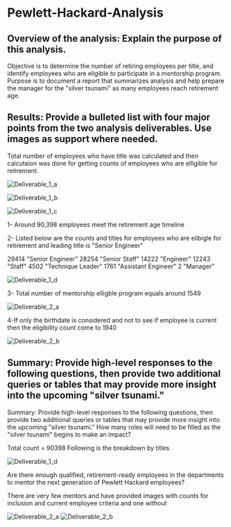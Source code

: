 # Pewlett-Hackard-Analysis
 ## Overview of the analysis: Explain the purpose of this analysis.
 Objective is to determine the number of retiring employees per title, and identify employees who are eligible to participate in a mentorship program. Purpose is to document a report that summarizes analysis and help prepare the manager for the "silver tsunami" as many employees reach retirement age.

 ## Results: Provide a bulleted list with four major points from the two analysis deliverables. Use images as support where needed.

Total number of employees who have title was calculated and then calcutaion was done for getting counts of employees who are elligible for retirement.

![Deliverable_1_a](Pewlett-Hackard-Analysis/Deliverable_1_a.png)

![Deliverable_1_b](Pewlett-Hackard-Analysis/Deliverable_1_b.png)
 
 ![Deliverable_1_c](Pewlett-Hackard-Analysis/Deliverable_1_b.png)

1- Around 90,398 employees meet the retirement age timeline

2- Listed below are the counts and titles for employees who are elibigle for retirement and leading title is "Senior Engineer"

29414	"Senior Engineer"
28254	"Senior Staff"
14222	"Engineer"
12243	"Staff"
4502	"Technique Leader"
1761	"Assistant Engineer"
2	    "Manager"

 ![Deliverable_1_d](Pewlett-Hackard-Analysis/Deliverable_1_d.PNG)

3- Total number of mentorship elligble program equals around 1549

 ![Deliverable_2_a](Pewlett-Hackard-Analysis/Deliverable_2_a.PNG)

4-If only the birthdate is considered and not to see if employee is current then the eligibility count come to 1940


![Deliverable_2_b](Pewlett-Hackard-Analysis/Deliverable_2_b.PNG)

 ## Summary: Provide high-level responses to the following questions, then provide two additional queries or tables that may provide more insight into the upcoming  "silver tsunami."


 Summary: Provide high-level responses to the following questions, then provide two additional queries or tables that may provide more insight into the upcoming "silver tsunami."
How many roles will need to be filled as the "silver tsunami" begins to make an impact?

Total count = 90398
Following is the breakdown by titles

![Deliverable_1_d](Pewlett-Hackard-Analysis/Deliverable_1_d.PNG)

Are there enough qualified, retirement-ready employees in the departments to mentor the next generation of Pewlett Hackard employees?

There are very few mentors and have provided images with counts for inclusion and current employee criteria and one without

![Deliverable_2_a](Pewlett-Hackard-Analysis/Deliverable_2_a.PNG)
![Deliverable_2_b](Pewlett-Hackard-Analysis/Deliverable_2_b.PNG)
